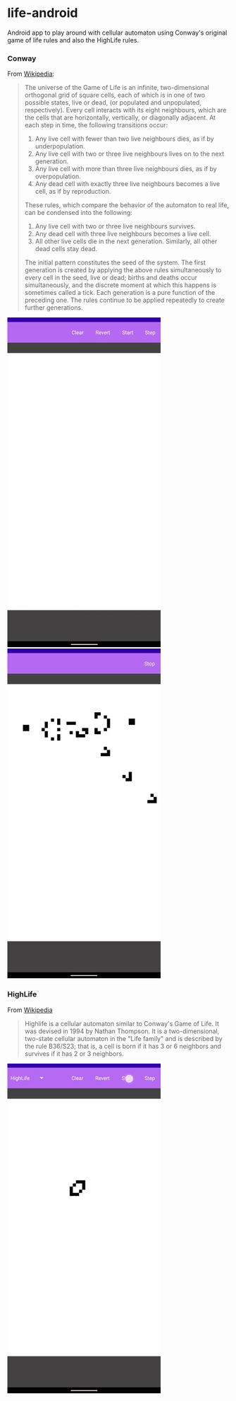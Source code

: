 # life-android
Android app to play around with cellular automaton using Conway's original game of life rules and also the HighLife rules.


### Conway
From [Wikipedia](https://en.wikipedia.org/wiki/Conway%27s_Game_of_Life#Rules):

> The universe of the Game of Life is an infinite, two-dimensional orthogonal grid of square cells, each of which is in one of two possible states, live or dead, (or populated and unpopulated, respectively). Every cell interacts with its eight neighbours, which are the cells that are horizontally, vertically, or diagonally adjacent. At each step in time, the following transitions occur:
> 1. Any live cell with fewer than two live neighbours dies, as if by underpopulation.
> 2. Any live cell with two or three live neighbours lives on to the next generation.
> 3. Any live cell with more than three live neighbours dies, as if by overpopulation.
> 4. Any dead cell with exactly three live neighbours becomes a live cell, as if by reproduction.
>
> These rules, which compare the behavior of the automaton to real life, can be condensed into the following:
> 1. Any live cell with two or three live neighbours survives.
> 2. Any dead cell with three live neighbours becomes a live cell.
> 3. All other live cells die in the next generation. Similarly, all other dead cells stay dead.
>
> The initial pattern constitutes the seed of the system. The first generation is created by applying the above rules simultaneously to every cell in the seed, live or dead; births and deaths occur simultaneously, and the discrete moment at which this happens is sometimes called a tick. Each generation is a pure function of the preceding one. The rules continue to be applied repeatedly to create further generations.


![glider](glider.gif) ![gun](gun.gif)

### HighLife
From [Wikipedia](https://en.wikipedia.org/wiki/Highlife_(cellular_automaton))
> Highlife is a cellular automaton similar to Conway's Game of Life. It was devised in 1994 by Nathan Thompson. It is a two-dimensional, two-state cellular automaton in the "Life family" and is described by the rule B36/S23; that is, a cell is born if it has 3 or 6 neighbors and survives if it has 2 or 3 neighbors.

![replication](replicator.gif)
